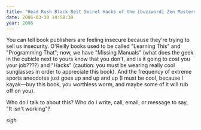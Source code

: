 ```yaml
---
title: "Head Rush Black Belt Secret Hacks of the [buzzword] Zen Masters!"
date: 2006-03-30 14:58:39
year: 2006
---
```

You can tell book publishers are feeling insecure because they're trying to sell us insecurity.  O'Reilly books used to be called "Learning This" and "Programming That"; now, we have "Missing Manuals" (what does the geek in the cubicle next to yours know that you don't, and is it going to cost you your job????) and "Hacks" (caution: you must be wearing really cool sunglasses in order to appreciate this book).  And the frequency of extreme sports anecdotes just goes up and up and up (I must be cool, because I kayak—buy this book, you worthless worm, and maybe some of it will rub off on you).

Who do I talk to about this?  Who do I write, call, email, or message to say, "It isn't working"?

*sigh*

